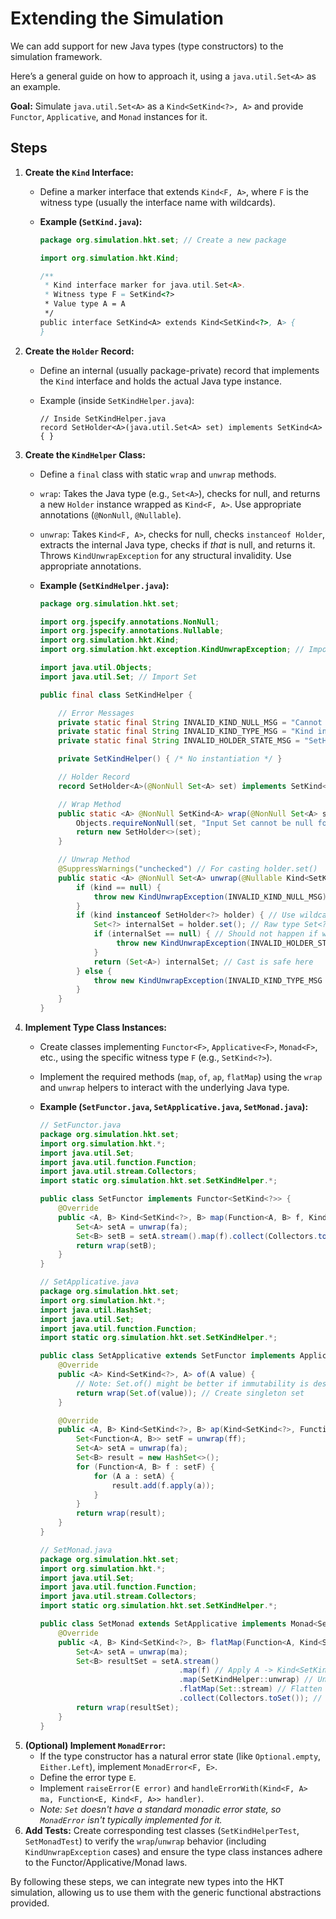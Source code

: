 # Extending the Simulation

We can add support for new Java types (type constructors) to the simulation framework. 


Here’s a general guide on how to approach it, using a `java.util.Set<A>` as an example.

**Goal:** Simulate `java.util.Set<A>` as a `Kind<SetKind<?>, A>` and provide `Functor`, `Applicative`, and `Monad` instances for it.

## Steps

1. **Create the `Kind` Interface:**
   * Define a marker interface that extends `Kind<F, A>`, where `F` is the witness type (usually the interface name with wildcards).
   * **Example (`SetKind.java`):**

     ```java
     package org.simulation.hkt.set; // Create a new package

     import org.simulation.hkt.Kind;

     /**
      * Kind interface marker for java.util.Set<A>.
      * Witness type F = SetKind<?>
      * Value type A = A
      */
     public interface SetKind<A> extends Kind<SetKind<?>, A> {
     }
     ```
2. **Create the `Holder` Record:**
   * Define an internal (usually package-private) record that implements the `Kind` interface and holds the actual Java type instance.
   * Example (inside `SetKindHelper.java`):

     ```
     // Inside SetKindHelper.java
     record SetHolder<A>(java.util.Set<A> set) implements SetKind<A> { }
     ```
3. **Create the `KindHelper` Class:**
   * Define a `final` class with static `wrap` and `unwrap` methods.
   * `wrap`: Takes the Java type (e.g., `Set<A>`), checks for null, and returns a new `Holder` instance wrapped as `Kind<F, A>`. Use appropriate annotations (`@NonNull`, `@Nullable`).
   * `unwrap`: Takes `Kind<F, A>`, checks for null, checks `instanceof Holder`, extracts the internal Java type, checks if *that* is null, and returns it. Throws `KindUnwrapException` for any structural invalidity. Use appropriate annotations.
   * **Example (`SetKindHelper.java`):**

     ```java 
     package org.simulation.hkt.set;

     import org.jspecify.annotations.NonNull;
     import org.jspecify.annotations.Nullable;
     import org.simulation.hkt.Kind;
     import org.simulation.hkt.exception.KindUnwrapException; // Import exception

     import java.util.Objects;
     import java.util.Set; // Import Set

     public final class SetKindHelper {

         // Error Messages
         private static final String INVALID_KIND_NULL_MSG = "Cannot unwrap null Kind for Set";
         private static final String INVALID_KIND_TYPE_MSG = "Kind instance is not a SetHolder: ";
         private static final String INVALID_HOLDER_STATE_MSG = "SetHolder contained null Set instance";

         private SetKindHelper() { /* No instantiation */ }

         // Holder Record
         record SetHolder<A>(@NonNull Set<A> set) implements SetKind<A> { }

         // Wrap Method
         public static <A> @NonNull SetKind<A> wrap(@NonNull Set<A> set) {
             Objects.requireNonNull(set, "Input Set cannot be null for wrap");
             return new SetHolder<>(set);
         }

         // Unwrap Method
         @SuppressWarnings("unchecked") // For casting holder.set()
         public static <A> @NonNull Set<A> unwrap(@Nullable Kind<SetKind<?>, A> kind) {
             if (kind == null) {
                 throw new KindUnwrapException(INVALID_KIND_NULL_MSG);
             }
             if (kind instanceof SetHolder<?> holder) { // Use wildcard pattern
                 Set<?> internalSet = holder.set(); // Raw type Set<?>
                 if (internalSet == null) { // Should not happen if wrap enforces non-null
                      throw new KindUnwrapException(INVALID_HOLDER_STATE_MSG);
                 }
                 return (Set<A>) internalSet; // Cast is safe here
             } else {
                 throw new KindUnwrapException(INVALID_KIND_TYPE_MSG + kind.getClass().getName());
             }
         }
     }
     ```
4. **Implement Type Class Instances:**
   * Create classes implementing `Functor<F>`, `Applicative<F>`, `Monad<F>`, etc., using the specific witness type `F` (e.g., `SetKind<?>`).
   * Implement the required methods (`map`, `of`, `ap`, `flatMap`) using the `wrap` and `unwrap` helpers to interact with the underlying Java type.
   * **Example (`SetFunctor.java`, `SetApplicative.java`, `SetMonad.java`):**

     ```java
     // SetFunctor.java
     package org.simulation.hkt.set;
     import org.simulation.hkt.*;
     import java.util.Set;
     import java.util.function.Function;
     import java.util.stream.Collectors;
     import static org.simulation.hkt.set.SetKindHelper.*;

     public class SetFunctor implements Functor<SetKind<?>> {
         @Override
         public <A, B> Kind<SetKind<?>, B> map(Function<A, B> f, Kind<SetKind<?>, A> fa) {
             Set<A> setA = unwrap(fa);
             Set<B> setB = setA.stream().map(f).collect(Collectors.toSet());
             return wrap(setB);
         }
     }

     // SetApplicative.java
     package org.simulation.hkt.set;
     import org.simulation.hkt.*;
     import java.util.HashSet;
     import java.util.Set;
     import java.util.function.Function;
     import static org.simulation.hkt.set.SetKindHelper.*;

     public class SetApplicative extends SetFunctor implements Applicative<SetKind<?>> {
         @Override
         public <A> Kind<SetKind<?>, A> of(A value) {
             // Note: Set.of() might be better if immutability is desired
             return wrap(Set.of(value)); // Create singleton set
         }

         @Override
         public <A, B> Kind<SetKind<?>, B> ap(Kind<SetKind<?>, Function<A, B>> ff, Kind<SetKind<?>, A> fa) {
             Set<Function<A, B>> setF = unwrap(ff);
             Set<A> setA = unwrap(fa);
             Set<B> result = new HashSet<>();
             for (Function<A, B> f : setF) {
                 for (A a : setA) {
                     result.add(f.apply(a));
                 }
             }
             return wrap(result);
         }
     }

     // SetMonad.java
     package org.simulation.hkt.set;
     import org.simulation.hkt.*;
     import java.util.Set;
     import java.util.function.Function;
     import java.util.stream.Collectors;
     import static org.simulation.hkt.set.SetKindHelper.*;

     public class SetMonad extends SetApplicative implements Monad<SetKind<?>> {
         @Override
         public <A, B> Kind<SetKind<?>, B> flatMap(Function<A, Kind<SetKind<?>, B>> f, Kind<SetKind<?>, A> ma) {
             Set<A> setA = unwrap(ma);
             Set<B> resultSet = setA.stream()
                                    .map(f) // Apply A -> Kind<SetKind<?>, B>
                                    .map(SetKindHelper::unwrap) // Unwrap Kind -> Set<B>
                                    .flatMap(Set::stream) // Flatten Set<Set<B>> -> Stream<B>
                                    .collect(Collectors.toSet()); // Collect to Set<B>
             return wrap(resultSet);
         }
     }
     ```
5. **(Optional) Implement `MonadError`:**
   * If the type constructor has a natural error state (like `Optional.empty`, `Either.Left`), implement `MonadError<F, E>`.
   * Define the error type `E`.
   * Implement `raiseError(E error)` and `handleErrorWith(Kind<F, A> ma, Function<E, Kind<F, A>> handler)`.
   * *Note: `Set` doesn't have a standard monadic error state, so `MonadError` isn't typically implemented for it.*
6. **Add Tests:** Create corresponding test classes (`SetKindHelperTest`, `SetMonadTest`) to verify the `wrap`/`unwrap` behavior (including `KindUnwrapException` cases) and ensure the type class instances adhere to the Functor/Applicative/Monad laws.

By following these steps, we can integrate new types into the HKT simulation, allowing us to use them with the generic functional abstractions provided.
